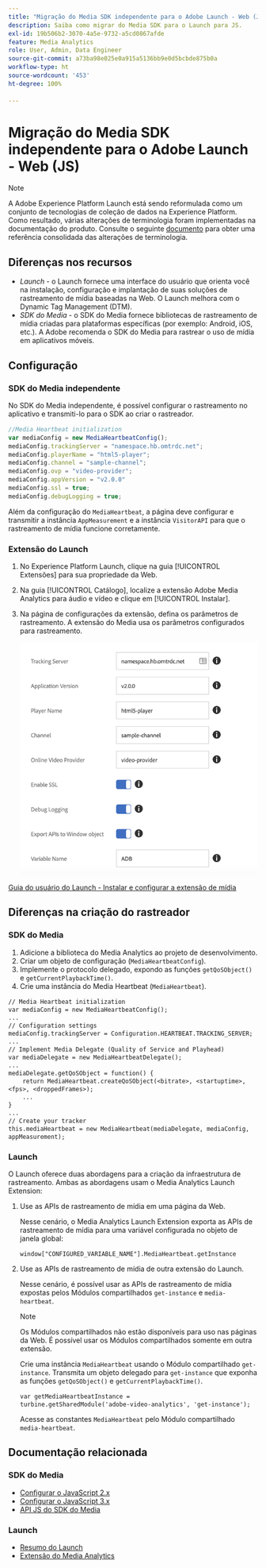 ```yaml
---
title: "Migração do Media SDK independente para o Adobe Launch - Web (JS)"
description: Saiba como migrar do Media SDK para o Launch para JS.
exl-id: 19b506b2-3070-4a5e-9732-a5cd0867afde
feature: Media Analytics
role: User, Admin, Data Engineer
source-git-commit: a73ba98e025e0a915a5136bb9e0d5bcbde875b0a
workflow-type: ht
source-wordcount: '453'
ht-degree: 100%

---
```


# Migração do Media SDK independente para o Adobe Launch - Web (JS)

>[!NOTE]
>A Adobe Experience Platform Launch está sendo reformulada como um conjunto de tecnologias de coleção de dados na Experience Platform. Como resultado, várias alterações de terminologia foram implementadas na documentação do produto. Consulte o seguinte [documento](https://experienceleague.adobe.com/docs/experience-platform/tags/term-updates.html?lang=pt-BR) para obter uma referência consolidada das alterações de terminologia.

## Diferenças nos recursos

* *Launch* - o Launch fornece uma interface do usuário que orienta você na instalação, configuração e implantação de suas soluções de rastreamento de mídia baseadas na Web. O Launch melhora com o Dynamic Tag Management (DTM).
* *SDK do Media* - o SDK do Media fornece bibliotecas de rastreamento de mídia criadas para plataformas específicas (por exemplo: Android, iOS, etc.). A Adobe recomenda o SDK do Media para rastrear o uso de mídia em aplicativos móveis.

## Configuração

### SDK do Media independente

No SDK do Media independente, é possível configurar o rastreamento no aplicativo
e transmiti-lo para o SDK ao criar o rastreador.

```javascript
//Media Heartbeat initialization
var mediaConfig = new MediaHeartbeatConfig();
mediaConfig.trackingServer = "namespace.hb.omtrdc.net";
mediaConfig.playerName = "html5-player";
mediaConfig.channel = "sample-channel";
mediaConfig.ovp = "video-provider";
mediaConfig.appVersion = "v2.0.0"
mediaConfig.ssl = true;
mediaConfig.debugLogging = true;
```

Além da configuração do `MediaHeartbeat`, a página deve configurar e transmitir
a instância `AppMeasurement` e a instância `VisitorAPI` para que o rastreamento de mídia funcione corretamente.

### Extensão do Launch

1. No Experience Platform Launch, clique na guia [!UICONTROL Extensões] para sua
propriedade da Web.
1. Na guia [!UICONTROL Catálogo], localize a extensão Adobe Media Analytics para áudio e
vídeo e clique em [!UICONTROL Instalar].
1. Na página de configurações da extensão, defina os parâmetros de rastreamento. A extensão do Media usa os parâmetros configurados para rastreamento.

   ![](assets/launch_config_js.png)

[Guia do usuário do Launch - Instalar e configurar a extensão de mídia](https://experienceleague.adobe.com/docs/experience-platform/tags/extensions/adobe/media-analytics/overview.html?lang=pt-BR#install-and-configure-the-ma-extension)

## Diferenças na criação do rastreador

### SDK do Media

1. Adicione a biblioteca do Media Analytics ao projeto de desenvolvimento.
1. Criar um objeto de configuração (`MediaHeartbeatConfig`).
1. Implemente o protocolo delegado, expondo as funções `getQoSObject()` e `getCurrentPlaybackTime()`.
1. Crie uma instância do Media Heartbeat (`MediaHeartbeat`).

```
// Media Heartbeat initialization
var mediaConfig = new MediaHeartbeatConfig();
...
// Configuration settings
mediaConfig.trackingServer = Configuration.HEARTBEAT.TRACKING_SERVER;
...
// Implement Media Delegate (Quality of Service and Playhead)
var mediaDelegate = new MediaHeartbeatDelegate();
...
mediaDelegate.getQoSObject = function() {
    return MediaHeartbeat.createQoSObject(<bitrate>, <startuptime>, <fps>, <droppedFrames>);
    ...
}
...
// Create your tracker
this.mediaHeartbeat = new MediaHeartbeat(mediaDelegate, mediaConfig, appMeasurement);
```

### Launch

O Launch oferece duas abordagens para a criação da infraestrutura de rastreamento. Ambas as abordagens usam o Media Analytics Launch Extension:

1. Use as APIs de rastreamento de mídia em uma página da Web.

   Nesse cenário, o Media Analytics Launch Extension exporta as APIs de rastreamento de mídia para uma variável configurada no objeto de janela global:

   ```
   window["CONFIGURED_VARIABLE_NAME"].MediaHeartbeat.getInstance
   ```

1. Use as APIs de rastreamento de mídia de outra extensão do Launch.

   Nesse cenário, é possível usar as APIs de rastreamento de mídia expostas pelos Módulos compartilhados `get-instance` e `media-heartbeat`.

   >[!NOTE]
   >
   >Os Módulos compartilhados não estão disponíveis para uso nas páginas da Web. É possível usar os Módulos compartilhados somente em outra extensão.

   Crie uma instância `MediaHeartbeat` usando o Módulo compartilhado `get-instance`.
Transmita um objeto delegado para `get-instance` que exponha as funções `getQoSObject()` e `getCurrentPlaybackTime()`.

   ```
   var getMediaHeartbeatInstance =
   turbine.getSharedModule('adobe-video-analytics', 'get-instance');
   ```

   Acesse as constantes `MediaHeartbeat` pelo Módulo compartilhado `media-heartbeat`.

## Documentação relacionada

### SDK do Media

* [Configurar o JavaScript 2.x](/help/legacy/media-sdk/setup/setup-javascript/set-up-js-2.md)
* [Configurar o JavaScript 3.x](/help/legacy/media-sdk/setup/setup-javascript/set-up-js-3.md)
* [API JS do SDK do Media](https://adobe-marketing-cloud.github.io/media-sdks/reference/javascript/MediaHeartbeat.html)

### Launch

* [Resumo do Launch](https://experienceleague.adobe.com/docs/experience-platform/tags/home.html?lang=pt-BR)
* [Extensão do Media Analytics](https://experienceleague.adobe.com/docs/experience-platform/tags/extensions/adobe/media-analytics/overview.html?lang=pt-BR)
